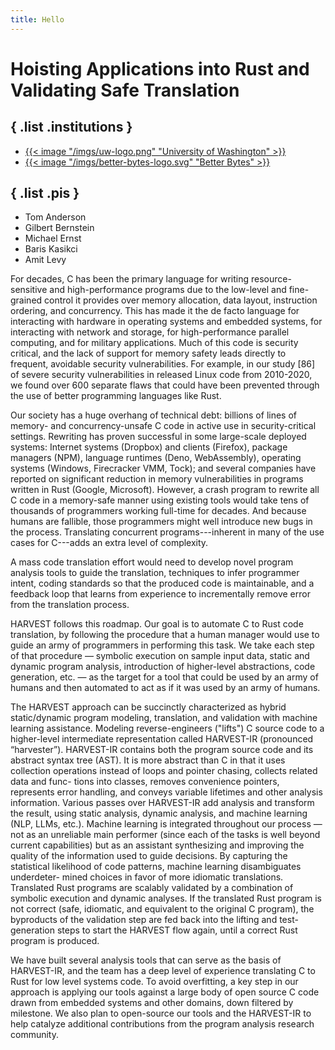 ```yaml
---
title: Hello
---
```


# Hoisting Applications into Rust and Validating Safe Translation</h2>



## { .list .institutions }
* [{{< image "/imgs/uw-logo.png" "University of Washington" >}}](https://www.cs.washington.edu)
* [{{< image "/imgs/better-bytes-logo.svg" "Better Bytes" >}}](https://betterbytes.org)

## { .list .pis }
* Tom Anderson
* Gilbert Bernstein
* Michael Ernst
* Baris Kasikci
* Amit Levy

For decades, C has been the primary language for writing
resource-sensitive and high-performance programs due to the low-level
and fine-grained control it provides over memory allocation, data
layout, instruction ordering, and concurrency. This has made it the de
facto language for interacting with hardware in operating systems and
embedded systems, for interacting with network and storage, for
high-performance parallel computing, and for military
applications. Much of this code is security critical, and the lack of
support for memory safety leads directly to frequent, avoidable
security vulnerabilities. For example, in our study [86] of severe
security vulnerabilities in released Linux code from 2010-2020, we
found over 600 separate flaws that could have been prevented through
the use of better programming languages like Rust.

Our society has a huge overhang of technical debt: billions of lines
of memory- and concurrency-unsafe C code in active use in
security-critical settings. Rewriting has proven successful in some
large-scale deployed systems: Internet systems (Dropbox) and clients
(Firefox), package managers (NPM), language runtimes (Deno,
WebAssembly), operating systems (Windows, Firecracker VMM, Tock); and
several companies have reported on significant reduction in memory
vulnerabilities in programs written in Rust (Google, Microsoft).
However, a crash program to rewrite all C code in a memory-safe manner
using existing tools would take tens of thousands of programmers
working full-time for decades. And because humans are fallible, those
programmers might well introduce new bugs in the process. Translating
concurrent programs---inherent in many of the use cases for C---adds
an extra level of complexity.

A mass code translation effort would need to develop novel program
analysis tools to guide the translation, techniques to infer
programmer intent, coding standards so that the produced code is
maintainable, and a feedback loop that learns from experience to
incrementally remove error from the translation process.

HARVEST follows this roadmap. Our goal is to automate C to Rust code
translation, by following the procedure that a human manager would use
to guide an army of programmers in performing this task. We take each
step of that procedure — symbolic execution on sample input data,
static and dynamic program analysis, introduction of higher-level
abstractions, code generation, etc. — as the target for a tool that
could be used by an army of humans and then automated to act as if it
was used by an army of humans.

The HARVEST approach can be succinctly characterized as hybrid static/dynamic program modeling,
translation, and validation with machine learning assistance. Modeling reverse-engineers ("lifts") C
source code to a higher-level intermediate representation called HARVEST-IR (pronounced “harvester”).
HARVEST-IR contains both the program source code and its abstract syntax tree (AST). It is more abstract
than C in that it uses collection operations instead of loops and pointer chasing, collects related data and func-
tions into classes, removes convenience pointers, represents error handling, and conveys variable lifetimes and
other analysis information. Various passes over HARVEST-IR add analysis and transform the result, using
static analysis, dynamic analysis, and machine learning (NLP, LLMs, etc.). Machine learning is integrated
throughout our process — not as an unreliable main performer (since each of the tasks is well beyond current
capabilities) but as an assistant synthesizing and improving the quality of the information used to guide
decisions. By capturing the statistical likelihood of code patterns, machine learning disambiguates underdeter-
mined choices in favor of more idiomatic translations. Translated Rust programs are scalably validated by a
combination of symbolic execution and dynamic analyses. If the translated Rust program is not correct (safe,
idiomatic, and equivalent to the original C program), the byproducts of the validation step are fed back into the
lifting and test-generation steps to start the HARVEST flow again, until a correct Rust program is produced.

We have built several analysis tools that can serve as the basis of
HARVEST-IR, and the team has a deep level of experience translating C
to Rust for low level systems code. To avoid overfitting, a key step
in our approach is applying our tools against a large body of open
source C code drawn from embedded systems and other domains, down
filtered by milestone. We also plan to open-source our tools and the
HARVEST-IR to help catalyze additional contributions from the program
analysis research community.
